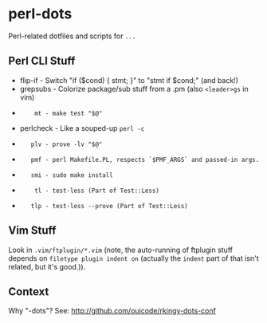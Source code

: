 perl-dots
=========

Perl-related dotfiles and scripts for `...`

Perl CLI Stuff
--------------

*    flip-if - Switch "if ($cond) { stmt; }" to "stmt if $cond;" (and back!)
*   grepsubs - Colorize package/sub stuff from a .pm (also `<leader>gs` in vim)
*         mt - make test "$@"
*  perlcheck - Like a souped-up `perl -c`
*        plv - prove -lv "$@"
*        pmf - perl Makefile.PL, respects `$PMF_ARGS` and passed-in args.
*        smi - sudo make install
*         tl - test-less (Part of Test::Less)
*        tlp - test-less --prove (Part of Test::Less)

Vim Stuff
---------

Look in `.vim/ftplugin/*.vim` (note, the auto-running of ftplugin stuff
depends on `filetype plugin indent on` (actually the `indent` part of that
isn't related, but it's good.)).

Context
-------

Why "-dots"?  See: http://github.com/ouicode/rkingy-dots-conf
